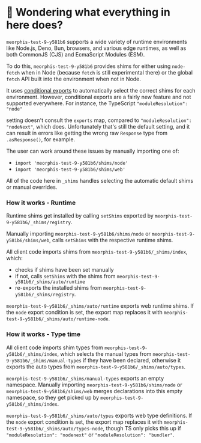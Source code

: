 # 👋 Wondering what everything in here does?

`meorphis-test-9-y581b6` supports a wide variety of runtime environments like Node.js, Deno, Bun, browsers, and various
edge runtimes, as well as both CommonJS (CJS) and EcmaScript Modules (ESM).

To do this, `meorphis-test-9-y581b6` provides shims for either using `node-fetch` when in Node (because `fetch` is still experimental there) or the global `fetch` API built into the environment when not in Node.

It uses [conditional exports](https://nodejs.org/api/packages.html#conditional-exports) to
automatically select the correct shims for each environment. However, conditional exports are a fairly new
feature and not supported everywhere. For instance, the TypeScript `"moduleResolution": "node"`

setting doesn't consult the `exports` map, compared to `"moduleResolution": "nodeNext"`, which does.
Unfortunately that's still the default setting, and it can result in errors like
getting the wrong raw `Response` type from `.asResponse()`, for example.

The user can work around these issues by manually importing one of:

- `import 'meorphis-test-9-y581b6/shims/node'`
- `import 'meorphis-test-9-y581b6/shims/web'`

All of the code here in `_shims` handles selecting the automatic default shims or manual overrides.

### How it works - Runtime

Runtime shims get installed by calling `setShims` exported by `meorphis-test-9-y581b6/_shims/registry`.

Manually importing `meorphis-test-9-y581b6/shims/node` or `meorphis-test-9-y581b6/shims/web`, calls `setShims` with the respective runtime shims.

All client code imports shims from `meorphis-test-9-y581b6/_shims/index`, which:

- checks if shims have been set manually
- if not, calls `setShims` with the shims from `meorphis-test-9-y581b6/_shims/auto/runtime`
- re-exports the installed shims from `meorphis-test-9-y581b6/_shims/registry`.

`meorphis-test-9-y581b6/_shims/auto/runtime` exports web runtime shims.
If the `node` export condition is set, the export map replaces it with `meorphis-test-9-y581b6/_shims/auto/runtime-node`.

### How it works - Type time

All client code imports shim types from `meorphis-test-9-y581b6/_shims/index`, which selects the manual types from `meorphis-test-9-y581b6/_shims/manual-types` if they have been declared, otherwise it exports the auto types from `meorphis-test-9-y581b6/_shims/auto/types`.

`meorphis-test-9-y581b6/_shims/manual-types` exports an empty namespace.
Manually importing `meorphis-test-9-y581b6/shims/node` or `meorphis-test-9-y581b6/shims/web` merges declarations into this empty namespace, so they get picked up by `meorphis-test-9-y581b6/_shims/index`.

`meorphis-test-9-y581b6/_shims/auto/types` exports web type definitions.
If the `node` export condition is set, the export map replaces it with `meorphis-test-9-y581b6/_shims/auto/types-node`, though TS only picks this up if `"moduleResolution": "nodenext"` or `"moduleResolution": "bundler"`.
